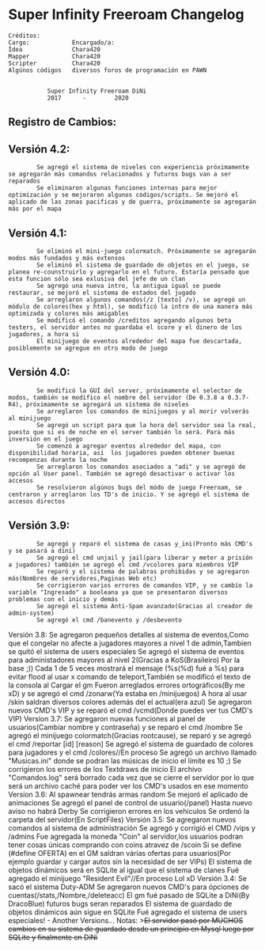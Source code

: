 # Super Infinity Freeroam Changelog
```
Créditos:
Cargo:            Encargado/a:
Ídea              Chara420
Mapper            Chara420
Scripter          Chara420
Algúnos códigos   diversos foros de programación en PAWN


		   Super Infinity Freeroam DiNi
		   2017      -        2020

```
## Registro de Cambios:
## Versión 4.2:
			Se agregó el sistema de niveles con experiencia próximamente se agregarán más comandos relacionados y futuros bugs van a ser reparados
			Se eliminaron algunas funciones internas para mejor optimización y se mejoraron algunos códigos/scripts. Se mejoró el aplicado de las zonas pacificas y de guerra, próximamente se agregarán más por el mapa
## Versión 4.1:
			Se eliminó el mini-juego colormatch. Próximamente se agregarán modos más fundados y más extensos
			Se eliminó el sistema de guardado de objetos en el juego, se planea re-counstruirlo y agregarlo en el futuro. Estaría pensado que esta funcion sólo sea exlusiva del jefe de un clan
			Se agregó una nueva intro, la antigua igual se puede restaurar, se mejoró el sistema de estados del jugado
			Se arreglaron algunos comandos(/z [texto] /v), se agregó un módulo de colores(hex y html), se modificó la intro de una manera más optimizada y colores más amigables
			Se modificó el comando /creditos agregando algunos beta testers, el servidor antes no guardaba el score y el dinero de los jugadores, a hora si
			El minijuego de eventos alrededor del mapa fue descartada, posiblemente se agregue en otro modo de juego
## Versión 4.0:
			Se modificó la GUI del server, próximamente el selector de modos, también se modifico el nombre del servidor (De 0.3.8 a 0.3.7-R4), próximamente se agregará un sistema de niveles
			Se arreglaron los comandos de minijuegos y al morir volverás al minijuego
			Se agregó un script para que la hora del servidor sea la real, puesto que si es de noche en el server también lo será. Para más inversión en el juego
			Se comenzó a agregar eventos alrededor del mapa, con disponibilidad horaria, así  los jugadores pueden obtener buenas recompenzas durante la noche
			Se arreglaron los comandos asociados a "adi" y se agregó de opción al User panel. También se agregó desactivar o activar los accesos
			Se resolvieron algúnos bugs del módo de juego Freeroam, se centraron y arreglaron los TD's de inicio. Y se agregó el sistema de accesos directos
## Versión 3.9:
			Se agregó y reparó el sistema de casas y_ini(Pronto más CMD's y se pasará a dini)
			Se agregó el cmd unjail y jail(para liberar y meter a prisión a jugadores) también se agregó el cmd /vcolores para miembros VIP
			Se reparó y el sistema de palabras prohibidas y se agregaron más(Nombres de servidores,Paginas Web etc)
			Se corrigieron varios errores de comandos VIP, y se cambío la variable "Ingresado" a booleana ya que se presentaron diversos problemas con el inicio y demás
			Se agregó el sistema Anti-Spam avanzado(Gracias al creador de admin-system)
			Se agregó el cmd /banevento y /desbevento
Versión 3.8:
			Se agregaron pequeños detalles al sistema de eventos,Como que el congelar no afecte a jugadores mayores a nivel 1 de admin,Tambien se quitó el sistema de users especiales
			Se agregó el sistema de eventos para administadores mayores al nivel 2(Gracias a KoS(Brasileiro) Por la base ;))
			Cada 1 de 5 veces mostrará el mensaje (%s(%d) fué a %s) para evitar flood al usar x comando de teleport,También se modificó el texto de la consola al Cargar el gm
			Fueron arreglados errores ortográficos(By me xD) y se agregó el cmd /zonarw(Ya estaba en /minijuegos)
			A hora al usar /skin saldran diversos colores además del el actual(era azul)
			Se agregaron nuevos CMD's VIP y se reparó el cmd /vcmd(Donde puedes ver tus CMD's VIP)
Versíon 3.7:
			Se agregaron nuevas funciones al panel de usuarios(Cambiar nombre y contraseña) y se reparó el cmd /nombre
			Se agregó el minijuego colormatch(Gracias rootcause), se reparó y se agregó el cmd /reportar [id] [reason]
			Se agregó el sistema de guardado de colores para jugadores y el cmd /colores//En proceso
			Se agregó un archivo llamado "Musicas.ini" donde se podran las músicas de inicio el límite es 10 ;)
			Se corrigieron los errores de los Textdraws de inicio
			El archivo "Comandos.log" será borrado cada vez que se cierre el servidor por lo que será un archivo caché para poder ver los CMD's usados en ese momento
Versíon 3.6:
			Al spawnear tendrás armas random
			Se mejoró el aplicado de animaciones
			Se agregó el panel de control de usuario(/panel)
			Hasta nuevo aviso no habrá Derby
			Se corrigieron errores en los vehiculos
			Se ordenó la carpeta del servidor(En ScriptFiles)
Versión 3.5:
			Se agregaron nuevos comandos al sistema de administración
			Se agregó y corrigió el CMD /vips y /admins
			Fue agregada la moneda "Coin" al servidor,los usuarios podran tener cosas únicas comprando con coins atravez de /scoin
			Si se define (#define OFERTA) en el GM saldran várias ofertas para usuarios(Por ejemplo guardar y cargar autos sin la necesidad de ser VIPs)
			El sistema de objetos dinámicos será en SQLite al igual que el sistema de clanes
            Fué agregado el minijuego "Resident Evil"//En proceso Lol xD
Versión 3.4:
			Se sacó el sistema Duty-ADM
			Se agregaron nuevos CMD's para ópciones de cuentas(/stats,/Nombre,/deleteacc)
			El gm fué pasado de SQLite a DiNi(By DracoBlue) futuros bugs seran reparados
			El sistema de guardado de objetos dinámicos aún sigue en SQLite
			Fué agregado el sistema de users especiales!
			-
Another Versions...
Notas:
			>~~El servidor pasó por MUCHOS cambios en su sistema de guardado desde un principio en Mysql luego por SQLite y finalmente en DiNi~~